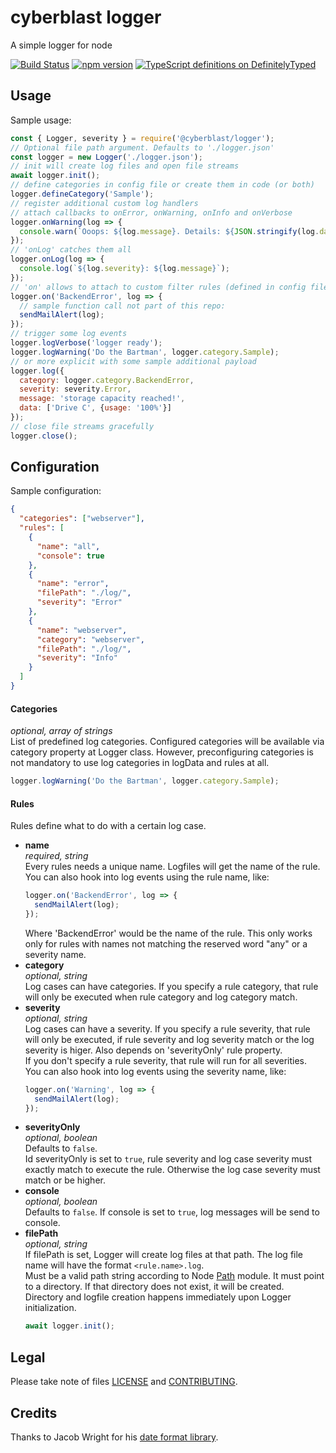 # cyberblast logger

A simple logger for node

[![Build Status](https://travis-ci.com/cyberblast/logger.svg?branch=dev)](https://travis-ci.com/cyberblast/logger)
[![npm version](https://badge.fury.io/js/%40cyberblast%2Flogger.svg)](https://badge.fury.io/js/%40cyberblast%2Flogger)
[![TypeScript definitions on DefinitelyTyped](https://definitelytyped.org/badges/standard-flat.svg)](https://www.npmjs.com/package/@types/cyberblast__logger)

## Usage

Sample usage:

```js
const { Logger, severity } = require('@cyberblast/logger');
// Optional file path argument. Defaults to './logger.json'
const logger = new Logger('./logger.json');
// init will create log files and open file streams
await logger.init();
// define categories in config file or create them in code (or both)
logger.defineCategory('Sample');
// register additional custom log handlers
// attach callbacks to onError, onWarning, onInfo and onVerbose
logger.onWarning(log => {
  console.warn(`Ooops: ${log.message}. Details: ${JSON.stringify(log.data)}`);
});
// 'onLog' catches them all
logger.onLog(log => {
  console.log(`${log.severity}: ${log.message}`);
});
// 'on' allows to attach to custom filter rules (defined in config file)
logger.on('BackendError', log => {
  // sample function call not part of this repo:
  sendMailAlert(log);
});
// trigger some log events
logger.logVerbose('logger ready');
logger.logWarning('Do the Bartman', logger.category.Sample);
// or more explicit with some sample additional payload
logger.log({
  category: logger.category.BackendError,
  severity: severity.Error,
  message: 'storage capacity reached!',
  data: ['Drive C', {usage: '100%'}]
});
// close file streams gracefully
logger.close();
```

## Configuration

Sample configuration:

```json
{
  "categories": ["webserver"],
  "rules": [
    {
      "name": "all",
      "console": true
    },
    {
      "name": "error",
      "filePath": "./log/",
      "severity": "Error"
    },
    {
      "name": "webserver",
      "category": "webserver",
      "filePath": "./log/",
      "severity": "Info"
    }
  ]
}
```

#### Categories

_optional, array of strings_  
List of predefined log categories. Configured categories will be available via category property at Logger class. However, preconfiguring categories is not mandatory to use log categories in logData and rules at all.  
```js
logger.logWarning('Do the Bartman', logger.category.Sample);
```

#### Rules

Rules define what to do with a certain log case. 

* **name**  
  _required, string_  
  Every rules needs a unique name. Logfiles will get the name of the rule. You can also hook into log events using the rule name, like: 
  ```js
  logger.on('BackendError', log => {
    sendMailAlert(log);
  });
  ```
  Where 'BackendError' would be the name of the rule. This only works only for rules with names not matching the reserved word "any" or a severity name.
* **category**  
  _optional, string_  
  Log cases can have categories. If you specify a rule category, that rule will only be executed when rule category and log category match.
* **severity**  
  _optional, string_  
  Log cases can have a severity. If you specify a rule severity, that rule will only be executed, if rule severity and log severity match or the log severity is higer.  Also depends on 'severityOnly' rule property.  
  If you don't specify a rule severity, that rule will run for all severities.  
  You can also hook into log events using the severity name, like: 
  ```js
  logger.on('Warning', log => {
    sendMailAlert(log);
  });
  ```
* **severityOnly**  
  _optional, boolean_  
  Defaults to `false`.  
  Id severityOnly is set to `true`, rule severity and log case severity must exactly match to execute the rule. Otherwise the log case severity must match or be higher.  
* **console**  
  _optional, boolean_  
  Defaults to `false`.
  If console is set to `true`, log messages will be send to console.
* **filePath**  
  _optional, string_  
  If filePath is set, Logger will create log files at that path. The log file name will have the format `<rule.name>.log`.  
  Must be a valid path string according to Node [Path](https://nodejs.org/api/path.html) module. It must point to a directory. If that directory does not exist, it will be created.  
  Directory and logfile creation happens immediately upon Logger initialization.  
  ```js
  await logger.init();
  ```

## Legal

Please take note of files [LICENSE](https://raw.githubusercontent.com/cyberblast/logger/master/LICENSE) and [CONTRIBUTING](https://raw.githubusercontent.com/cyberblast/logger/master/CONTRIBUTING).

## Credits

Thanks to Jacob Wright for his [date format library](https://github.com/jacwright/date.format).
